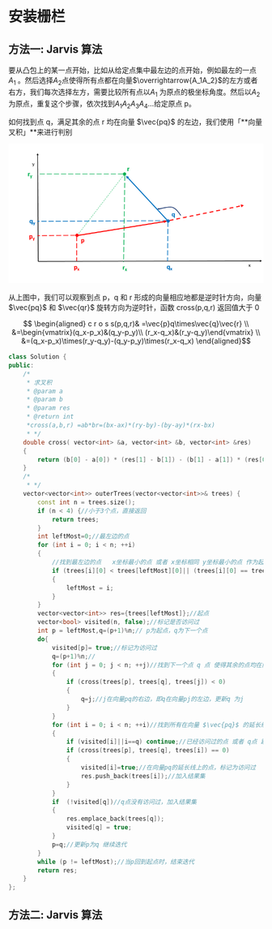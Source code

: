 # 安装栅栏

## 方法一: Jarvis 算法

要从凸包上的某一点开始，比如从给定点集中最左边的点开始，例如最左的一点$A_1$ 。然后选择$A_2$点使得所有点都在向量$\overrightarrow{A_1A_2}$的左方或者右方，我们每次选择左方，需要比较所有点以$A_1$ 为原点的极坐标角度。然后以$A_2$为原点，重复这个步骤，依次找到$A_1A_2A_3A_4\dots$给定原点 p。

如何找到点 q，满足其余的点 r 均在向量 $\vec{pq}$ 的左边，我们使用「**向量叉积」**来进行判别

![1](P587_ErectTheFence/587_1.png)

从上图中，我们可以观察到点 p，q 和 r 形成的向量相应地都是逆时针方向，向量 $\vec{pq}$  和 $\vec{qr}$ 旋转方向为逆时针，函数 cross(p,q,r) 返回值大于 0

$$ \begin{aligned}
c r o s s(p,q,r)& =\vec{p}q\times\vec{q}\vec{r}  \\
&=\begin{vmatrix}(q_x-p_x)&(q_y-p_y)\\ (r_x-q_x)&(r_y-q_y)\end{vmatrix} \\
&=(q_x-p_x)\times(r_y-q_y)-(q_y-p_y)\times(r_x-q_x)
\end{aligned}$$

```cc
class Solution {
public:
    /*
     * 求叉积
     * @param a
     * @param b
     * @param res
     * @return int
     *cross(a,b,r) =ab*br=(bx-ax)*(ry-by)-(by-ay)*(rx-bx)
     * */
    double cross( vector<int> &a, vector<int> &b, vector<int> &res)
    {
        return (b[0] - a[0]) * (res[1] - b[1]) - (b[1] - a[1]) * (res[0] - b[0]);
    }
    /*
     * */
    vector<vector<int>> outerTrees(vector<vector<int>>& trees) {
        const int n = trees.size();
        if (n < 4) {//小于3个点，直接返回
            return trees;
        }
        int leftMost=0;//最左边的点
        for (int i = 0; i < n; ++i)
        {
            //找到最左边的点   x坐标最小的点 或者 x坐标相同 y坐标最小的点 作为起点
            if (trees[i][0] < trees[leftMost][0]|| (trees[i][0] == trees[leftMost][0] && trees[i][1] < trees[leftMost][1]))
            {
                leftMost = i;
            }
        }
        vector<vector<int>> res={trees[leftMost]};//起点
        vector<bool> visited(n, false);//标记是否访问过
        int p = leftMost,q=(p+1)%n;// p为起点，q为下一个点
        do{
            visited[p]= true;//标记为访问过
            q=(p+1)%n;//
            for (int j = 0; j < n; ++j)//找到下一个点 q 点 使得其余的点均在向量 $\vec{pq}$ 的左边
            {
                if (cross(trees[p], trees[q], trees[j]) < 0)
                {
                    q=j;//j在向量pq的右边，即q在向量pj的左边，更新q 为j
                }
            }
            for (int i = 0; i < n; ++i)//找到所有在向量 $\vec{pq}$ 的延长线上的点，加入结果集
            {
                if (visited[i]||i==q) continue;//已经访问过的点 或者 q点 跳过
                if (cross(trees[p], trees[q], trees[i]) == 0)
                {
                    visited[i]=true;//在向量pq的延长线上的点，标记为访问过
                    res.push_back(trees[i]);//加入结果集
                }
            }
            if  (!visited[q])//q点没有访问过，加入结果集
            {
                res.emplace_back(trees[q]);
                visited[q] = true;
            }
            p=q;//更新p为q 继续迭代
        }
        while (p != leftMost);//当p回到起点时，结束迭代
        return res;
    }
};
```



## 方法二: Jarvis 算法

